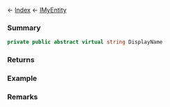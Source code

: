 ← [Index](Api-Index) ← [IMyEntity](VRage.Game.ModAPI.Ingame.IMyEntity)

### Summary

```csharp
private public abstract virtual string DisplayName
```

### Returns

### Example

### Remarks


